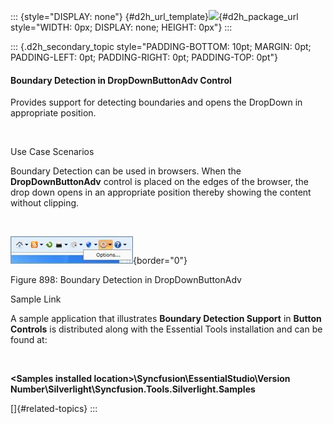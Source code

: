 ::: {style="DISPLAY: none"}
[](ms-xhelp:///?Id=d2h_url_template){#d2h_url_template}![](!package_url!){#d2h_package_url style="WIDTH: 0px; DISPLAY: none; HEIGHT: 0px"}
:::

::: {.d2h_secondary_topic style="PADDING-BOTTOM: 10pt; MARGIN: 0pt; PADDING-LEFT: 0pt; PADDING-RIGHT: 0pt; PADDING-TOP: 0pt"}
#### Boundary Detection in DropDownButtonAdv Control

Provides support for detecting boundaries and opens the DropDown in appropriate position.

 

Use Case Scenarios

Boundary Detection can be used in browsers. When the **DropDownButtonAdv** control is placed on the edges of the browser, the drop down opens in an appropriate position thereby showing the content without clipping.

 

![](../ImagesExt/image261_800.jpg){border="0"}

Figure 898: Boundary Detection in DropDownButtonAdv

Sample Link

A sample application that illustrates **Boundary Detection Support** in **Button Controls** is distributed along with the Essential Tools installation and can be found at:

 

**\<Samples installed location\>\\Syncfusion\\EssentialStudio\\Version Number\\Silverlight\\Syncfusion.Tools.Silverlight.Samples**

[]{#related-topics}
:::
